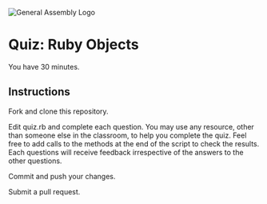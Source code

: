 ![General Assembly Logo](http://i.imgur.com/ke8USTq.png)

# Quiz: Ruby Objects

You have 30 minutes.

## Instructions

Fork and clone this repository.

Edit quiz.rb and complete each question.  You may use any resource, other than someone else in the classroom, to help you complete the quiz.  Feel free to add calls to the methods at the end of the script to check the results. Each questions will receive feedback irrespective of the answers to the other questions.

Commit and push your changes.

Submit a pull request.

